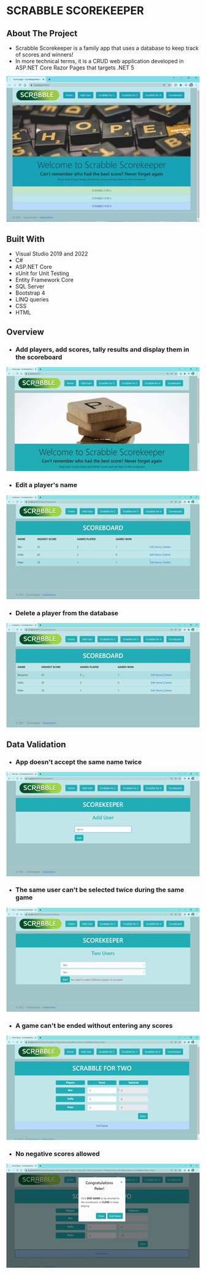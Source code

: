 # SCRABBLE SCOREKEEPER

<!-- ABOUT THE PROJECT -->
## About The Project

* Scrabble Scorekeeper is a family app that uses a database to keep track of scores and winners! 
* In more technical terms, it is a CRUD web application developed in ASP.NET Core Razor Pages that targets .NET 5

![Homepage](AppScreenshots/homepage1.jpg)

## Built With
* Visual Studio 2019 and 2022
* C#
* ASP.NET Core
* xUnit for Unit Testing
* Entity Framework Core 
* SQL Server
* Bootstrap 4
* LINQ queries
* CSS
* HTML

## Overview

* ### Add players, add scores, tally results and display them in the scoreboard

![Main Functionality](AppGifs/RazorPagesScorekeeper.gif)

* ### Edit a player's name 

![Edit Player](AppGifs/edit.gif)

* ### Delete a player from the database

![Delete Player](AppGifs/delete.gif)

## Data Validation

* ### App doesn't accept the same name twice

![Same-name-entered-twice validation](AppGifs/SameUserValidation.gif)

* ### The same user can't be selected twice during the same game

![Same-user-selected-twice validation](AppGifs/SelectingSameUserVal.gif)

* ### A game can't be ended without entering any scores

![Force user to enter scores validation](AppGifs/NoStartVal.gif)

* ### No negative scores allowed

![No-negative-numbers validation](AppGifs/NegativeNumVal.gif)

